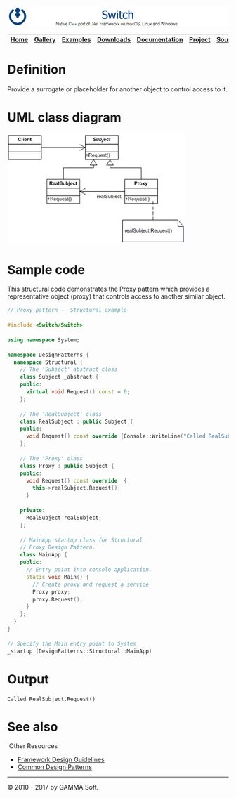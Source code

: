 ![Switch Header](Images/SwitchNativeC++port.png)

| [Home](Home.md) | [Gallery](Gallery.md) | [Examples](Examples.md) | [Downloads](Downloads.md) | [Documentation](Documentation.md) | [Project](https://sourceforge.net/projects/switchpro) | [Source](https://github.com/gammasoft71/switch) | [License](License.md) | [Contact](Contact.md) | [GAMMA Soft](https://gammasoft71.wixsite.com/gammasoft) |
|-----------------|-----------------------|-------------------------|-------------------------|-----------------------------------|-------------------------------------------------------|-------------------------------------------------|-----------------------|-----------------------|---------------------------------------------------------|

# Definition

Provide a surrogate or placeholder for another object to control access to it.

# UML class diagram

![AbstractFactory](Images/DesignPatterns/proxy.gif)

# Sample code

This structural code demonstrates the Proxy pattern which provides a representative object (proxy) that controls access to another similar object.

```c++
// Proxy pattern -- Structural example
 
#include <Switch/Switch>
 
using namespace System;
 
namespace DesignPatterns {
  namespace Structural {
    // The 'Subject' abstract class
    class Subject _abstract {
    public:
      virtual void Request() const = 0;
    };
    
    // The 'RealSubject' class
    class RealSubject : public Subject {
    public:
      void Request() const override {Console::WriteLine("Called RealSubject.Request()");}
    };
    
    // The 'Proxy' class
    class Proxy : public Subject {
    public:
      void Request() const override  {
        this->realSubject.Request();
      }
 
    private:
      RealSubject realSubject;
    };
    
    // MainApp startup class for Structural
    // Proxy Design Pattern.
    class MainApp {
    public:
      // Entry point into console application.
      static void Main() {
        // Create proxy and request a service
        Proxy proxy;
        proxy.Request();
      }
    };
  }
}
 
// Specify the Main entry point to System
_startup (DesignPatterns::Structural::MainApp)
```

# Output

```
Called RealSubject.Request()
```

# See also
​
Other Resources

* [Framework Design Guidelines](FrameworkDesignGuidelines.md)
* [Common Design Patterns](CommonDesignPatterns.md)

______________________________________________________________________________________________

© 2010 - 2017 by GAMMA Soft.
